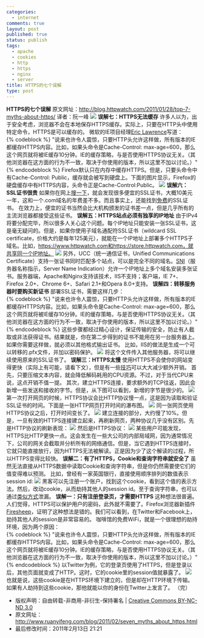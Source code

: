 ```yaml
--- 
categories: 
  - internet
comments: true
layout: post
published: true
status: publish
tags: 
  - apache
  - cookies
  - http
  - https
  - nginx
  - server
title: HTTPS的七个误解
type: post
---
```

<strong>HTTPS的七个误解</strong>  原文网址：<a href="http://blog.httpwatch.com/2011/01/28/top-7-myths-about-https/">http://blog.httpwatch.com/2011/01/28/top-7-myths-about-https/</a>  译者：阮一峰  <img src="http://image.beekka.com/blog/201102/bg2011021311.jpg">  <strong>误解七：HTTPS无法缓存</strong>  许多人以为，出于安全考虑，浏览器不会在本地保存HTTPS缓存。实际上，只要在HTTP头中使用特定命令，HTTPS是可以缓存的。 <!--more-->    微软的IE项目经理<a href="http://blogs.msdn.com/b/ieinternals/archive/2010/04/21/internet-explorer-may-bypass-cache-for-cross-domain-https-content.aspx">Eric Lawrence</a>写道：  
{% codeblock %}
   "说来也许令人震惊，只要HTTP头允许这样做，所有版本的IE都缓存HTTPS内容。比如，如果头命令是Cache-Control: max-age=600，那么这个网页就将被IE缓存10分钟。IE的缓存策略，与是否使用HTTPS协议无关。（其他浏览器在这方面的行为不一致，取决于你使用的版本，所以这里不加以讨论。）" 
{% endcodeblock %}
  Firefox默认只在内存中缓存HTTPS。但是，只要头命令中有Cache-Control: Public，缓存就会被写到硬盘上。下面的图片显示，Firefox的硬盘缓存中有HTTPS内容，头命令正是Cache-Control:Public。  <img src="http://image.beekka.com/blog/201102/bg2011021301.png">  <strong>误解六：SSL证书很贵</strong>  如果你在网上<a href="http://www.google.com/search?q=cheap+SSL+certificates&ie=utf-8&oe=utf-8">搜一下</a>，就会发现很多便宜的SSL证书，大概10美元一年，这和一个.com域名的年费差不多。而且事实上，还能找到<a href="http://www.startssl.com/">免费</a>的SSL证书。  在效力上，便宜的证书当然会比大机构颁发的证书差一点，但是几乎所有的主流浏览器都接受这些证书。  <strong>误解五：HTTPS站点必须有独享的IP地址</strong>  由于IPv4将要分配完毕，所以很多人关心这个问题。每个IP地址只能安装一张SSL证书，这是毫无疑问的。但是，如果你使用子域名通配符SSL证书（wildcard SSL certificate，价格大约是每年125美元），就能在一个IP地址上部署多个HTTPS子域名。比如，https://www.httpwatch.com和https://store.httpwatch.com，就共享同一个IP地址。  <img src="http://image.beekka.com/blog/201102/bg2011021302.png">  另外，UCC（统一通信证书，Unified Communications Certificate）支持一张证书同时匹配多个站点，可以是完全不同的域名。<a href="http://en.wikipedia.org/wiki/Server_Name_Indication">SNI</a>（服务器名称指示，Server Name Indication）允许一个IP地址上多个域名安装多张证书。服务器端，Apache和Nginx支持该技术，IIS不支持；客户端，IE 7+、Firefox 2.0+、Chrome 6+、Safari 2.1+和Opera 8.0+支持。  <strong>误解四：转移服务器时要购买新证书</strong>  部署SSL证书，需要这样几步：  
{% codeblock %}
   "说来也许令人震惊，只要HTTP头允许这样做，所有版本的IE都缓存HTTPS内容。比如，如果头命令是Cache-Control: max-age=600，那么这个网页就将被IE缓存10分钟。IE的缓存策略，与是否使用HTTPS协议无关。（其他浏览器在这方面的行为不一致，取决于你使用的版本，所以这里不加以讨论。）" 
{% endcodeblock %}
  这些步骤都经过精心设计，保证传输的安全，防止有人截取或非法获得证书。结果就是，你在第二步得到的证书不能用在另一台服务器上。如果你需要这样做，就必须以其他格式输出证书。  比如，IIS的做法是生成一个可以转移的.pfx文件，并加以密码保护。  <img src="http://image.beekka.com/blog/201102/bg2011021303.png">  将这个文件传入其他服务器，将可以继续使用原来的SSL证书了。  <strong>误解三：HTTPS太慢</strong>  使用HTTPS不会使你的网站变得更快（实际上有可能，请看下文），但是有一些<a href="http://blog.httpwatch.com/2009/01/15/https-performance-tuning/">技巧</a>可以大大减少额外开销。  首先，只要压缩文本内容，就会降低解码耗用的CPU资源。不过，对于当代CPU来说，这点开销不值一提。  其次，建立HTTPS连接，要求额外的TCP往返，因此会新增一些发送和接收的字节。但是，从下图可以看到，新增的字节是很少的。  <img src="http://image.beekka.com/blog/201102/bg2011021304.png">  第一次打开网页的时候，HTTPS协议会比HTTP协议慢一点，这是因为读取和验证SSL证书的时间。下面是一张HTTP网页打开时间的瀑布图。  <img src="http://image.beekka.com/blog/201102/bg2011021305.png">  同一张网页使用HTTPS协议之后，打开时间变长了。  <img src="http://image.beekka.com/blog/201102/bg2011021306.png">  建立连接的部分，大约慢了10%。但是，一旦有效的HTTPS连接建立起来，再刷新网页，两种协议几乎没有区别。先是HTTP协议的刷新表现：  <img src="http://image.beekka.com/blog/201102/bg2011021307.png">  然后是HTTPS协议：  <img src="http://image.beekka.com/blog/201102/bg2011021308.png">  某些用户可能发现，HTTPS比HTTP更快一点。这会发生在一些大公司的内部局域网，因为通常情况下，公司的网关会截取并分析所有的网络通信。但是，当它遇到HTTPS连接时，它就只能直接放行，因为HTTPS无法被解读。正是因为少了这个解读的过程，所以HTTPS变得比较快。  <strong>误解二：有了HTTPS，Cookie和查询字符串就安全了</strong>  虽然无法直接从HTTPS数据中读取Cookie和查询字符串，但是你仍然需要使它们的值变得难以预测。  比如，曾经有一家英国银行，直接使用顺序排列的数值表示session id:  <img src="http://image.beekka.com/blog/201102/bg2011021309.png">  黑客可以先注册一个账户，找到这个cookie，看到这个值的表示方法。然后，改动cookie，从而劫持其他人的session id。至于查询字符串，也可以通过<a href="http://blog.httpwatch.com/2009/02/20/how-secure-are-query-strings-over-https/">类似方式</a>泄漏。  <strong>误解一：只有注册登录页，才需要HTTPS</strong>  这种想法很普遍。人们觉得，HTTPS可以保护用户的密码，此外就不需要了。Firefox浏览器新插件<a href="http://codebutler.com/firesheep">Firesheep</a>，证明了这种想法是错的。我们可以看到，在Twitter和Facebook上，劫持其他人的session是非常容易的。  咖啡馆的免费WiFi，就是一个很理想的劫持环境，因为两个原因：  
{% codeblock %}
   "说来也许令人震惊，只要HTTP头允许这样做，所有版本的IE都缓存HTTPS内容。比如，如果头命令是Cache-Control: max-age=600，那么这个网页就将被IE缓存10分钟。IE的缓存策略，与是否使用HTTPS协议无关。（其他浏览器在这方面的行为不一致，取决于你使用的版本，所以这里不加以讨论。）" 
{% endcodeblock %}
  以Twitter为例，它的登录页使用了HTTPS，但是登录以后，其他页面就变成了HTTP。这时，它的cookie里的session值就暴露了。  <img src="http://image.beekka.com/blog/201102/bg2011021310.png">  也就是说，这些cookie是在HTTPS环境下建立的，但是却在HTTP环境下传输。如果有人劫持到这些cookie，那他就能以你的身份在Twitter上发言了。  （完）  <ul>
<li>版权声明：自由转载-非商用-非衍生-保持署名 | <a href="http://creativecommons.org/licenses/by-nc-nd/3.0/deed.zh">Creative Commons BY-NC-ND 3.0</a>
</li>    <li>原文网址：<a href="http://www.ruanyifeng.com/blog/2011/02/seven_myths_about_https.html">http://www.ruanyifeng.com/blog/2011/02/seven_myths_about_https.html</a>
</li>    <li>最后修改时间：2011年2月13日 21:21</li> </ul>
